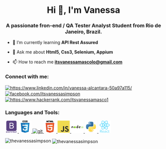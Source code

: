 <h1 align="center">Hi 👋, I'm Vanessa</h1>
<h3 align="center">A passionate fron-end / QA Tester Analyst  Student from Rio de Janeiro, Brazil.</h3>

- 🌱 I’m currently learning **API Rest Assured**

- 💬 Ask me about **Html5, Css3, Selenium, Appium**

- 📫 How to reach me **itsvanessamascolo@gmail.com**

<h3 align="left">Connect with me:</h3>
<p align="left">
<a href="https:///www.linkedin.com/in/vanessa-alcantara-50a97a115/" target="blank"><img align="center" src="https://image.flaticon.com/icons/png/512/174/174857.png" alt="https://www.linkedin.com/in/vanessa-alcantara-50a97a115/" height="30" width="40" /></a>
<a href="http://facebook.com/itsvanessasimpson" target="blank"><img align="center" src="https://pcdn.sharethis.com/wp-content/uploads/2017/11/Facebook-share-icon.png" alt="facebook.com/itsvanessasimpson" height="30" width="40" /></a>
<a href="https://www.hackerrank.com/itsvanessamasco1" target="blank"><img align="center" src="https://repository-images.githubusercontent.com/231893793/cec60480-04a9-11eb-80c4-df7359d94047" alt="https://www.hackerrank.com/itsvanessamasco1" height="30" width="40" /></a>
</p>

<h3 align="left">Languages and Tools:</h3>
<p align="left"> <a href="https://getbootstrap.com" target="_blank"> <img src="https://raw.githubusercontent.com/devicons/devicon/master/icons/bootstrap/bootstrap-plain-wordmark.svg" alt="bootstrap" width="40" height="40"/> </a> <a href="https://www.w3schools.com/css/" target="_blank"> <img src="https://raw.githubusercontent.com/devicons/devicon/master/icons/css3/css3-original-wordmark.svg" alt="css3" width="40" height="40"/> </a> <a href="https://git-scm.com/" target="_blank"> <img src="https://www.vectorlogo.zone/logos/git-scm/git-scm-icon.svg" alt="git" width="40" height="40"/> </a> <a href="https://www.w3.org/html/" target="_blank"> <img src="https://raw.githubusercontent.com/devicons/devicon/master/icons/html5/html5-original-wordmark.svg" alt="html5" width="40" height="40"/> </a> <a href="https://developer.mozilla.org/en-US/docs/Web/JavaScript" target="_blank"> <img src="https://raw.githubusercontent.com/devicons/devicon/master/icons/javascript/javascript-original.svg" alt="javascript" width="40" height="40"/> </a> <a href="https://nodejs.org" target="_blank"> <img src="https://raw.githubusercontent.com/devicons/devicon/master/icons/nodejs/nodejs-original-wordmark.svg" alt="nodejs" width="40" height="40"/> </a> <a href="https://www.python.org" target="_blank"> <img src="https://raw.githubusercontent.com/devicons/devicon/master/icons/python/python-original.svg" alt="python" width="40" height="40"/> </a> <a href="https://reactjs.org/" target="_blank"> <img src="https://raw.githubusercontent.com/devicons/devicon/master/icons/react/react-original-wordmark.svg" alt="react" width="40" height="40"/> </a> </p>

<p><img align="left" src="https://github-readme-stats.vercel.app/api/top-langs?username=thevanessasimpson&show_icons=true&locale=en&layout=compact" alt="thevanessasimpson" /></p>

<p>&nbsp;<img align="center" src="https://github-readme-stats.vercel.app/api?username=thevanessasimpson&show_icons=true&locale=en" alt="thevanessasimpson" /></p>
